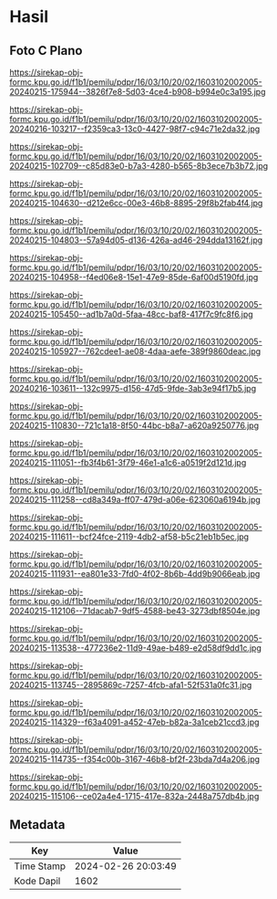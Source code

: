 # Hasil

## Foto C Plano

https://sirekap-obj-formc.kpu.go.id/f1b1/pemilu/pdpr/16/03/10/20/02/1603102002005-20240215-175944--3826f7e8-5d03-4ce4-b908-b994e0c3a195.jpg

https://sirekap-obj-formc.kpu.go.id/f1b1/pemilu/pdpr/16/03/10/20/02/1603102002005-20240216-103217--f2359ca3-13c0-4427-98f7-c94c71e2da32.jpg

https://sirekap-obj-formc.kpu.go.id/f1b1/pemilu/pdpr/16/03/10/20/02/1603102002005-20240215-102709--c85d83e0-b7a3-4280-b565-8b3ece7b3b72.jpg

https://sirekap-obj-formc.kpu.go.id/f1b1/pemilu/pdpr/16/03/10/20/02/1603102002005-20240215-104630--d212e6cc-00e3-46b8-8895-29f8b2fab4f4.jpg

https://sirekap-obj-formc.kpu.go.id/f1b1/pemilu/pdpr/16/03/10/20/02/1603102002005-20240215-104803--57a94d05-d136-426a-ad46-294dda13162f.jpg

https://sirekap-obj-formc.kpu.go.id/f1b1/pemilu/pdpr/16/03/10/20/02/1603102002005-20240215-104958--f4ed06e8-15e1-47e9-85de-6af00d5190fd.jpg

https://sirekap-obj-formc.kpu.go.id/f1b1/pemilu/pdpr/16/03/10/20/02/1603102002005-20240215-105450--ad1b7a0d-5faa-48cc-baf8-417f7c9fc8f6.jpg

https://sirekap-obj-formc.kpu.go.id/f1b1/pemilu/pdpr/16/03/10/20/02/1603102002005-20240215-105927--762cdee1-ae08-4daa-aefe-389f9860deac.jpg

https://sirekap-obj-formc.kpu.go.id/f1b1/pemilu/pdpr/16/03/10/20/02/1603102002005-20240216-103611--132c9975-d156-47d5-9fde-3ab3e94f17b5.jpg

https://sirekap-obj-formc.kpu.go.id/f1b1/pemilu/pdpr/16/03/10/20/02/1603102002005-20240215-110830--721c1a18-8f50-44bc-b8a7-a620a9250776.jpg

https://sirekap-obj-formc.kpu.go.id/f1b1/pemilu/pdpr/16/03/10/20/02/1603102002005-20240215-111051--fb3f4b61-3f79-46e1-a1c6-a0519f2d121d.jpg

https://sirekap-obj-formc.kpu.go.id/f1b1/pemilu/pdpr/16/03/10/20/02/1603102002005-20240215-111258--cd8a349a-ff07-479d-a06e-623060a6194b.jpg

https://sirekap-obj-formc.kpu.go.id/f1b1/pemilu/pdpr/16/03/10/20/02/1603102002005-20240215-111611--bcf24fce-2119-4db2-af58-b5c21eb1b5ec.jpg

https://sirekap-obj-formc.kpu.go.id/f1b1/pemilu/pdpr/16/03/10/20/02/1603102002005-20240215-111931--ea801e33-7fd0-4f02-8b6b-4dd9b9066eab.jpg

https://sirekap-obj-formc.kpu.go.id/f1b1/pemilu/pdpr/16/03/10/20/02/1603102002005-20240215-112106--71dacab7-9df5-4588-be43-3273dbf8504e.jpg

https://sirekap-obj-formc.kpu.go.id/f1b1/pemilu/pdpr/16/03/10/20/02/1603102002005-20240215-113538--477236e2-11d9-49ae-b489-e2d58df9dd1c.jpg

https://sirekap-obj-formc.kpu.go.id/f1b1/pemilu/pdpr/16/03/10/20/02/1603102002005-20240215-113745--2895869c-7257-4fcb-afa1-52f531a0fc31.jpg

https://sirekap-obj-formc.kpu.go.id/f1b1/pemilu/pdpr/16/03/10/20/02/1603102002005-20240215-114329--f63a4091-a452-47eb-b82a-3a1ceb21ccd3.jpg

https://sirekap-obj-formc.kpu.go.id/f1b1/pemilu/pdpr/16/03/10/20/02/1603102002005-20240215-114735--f354c00b-3167-46b8-bf2f-23bda7d4a206.jpg

https://sirekap-obj-formc.kpu.go.id/f1b1/pemilu/pdpr/16/03/10/20/02/1603102002005-20240215-115106--ce02a4e4-1715-417e-832a-2448a757db4b.jpg


## Metadata

| Key        | Value               |
| ---------- | ------------------- |
| Time Stamp | 2024-02-26 20:03:49 |
| Kode Dapil | 1602                |



